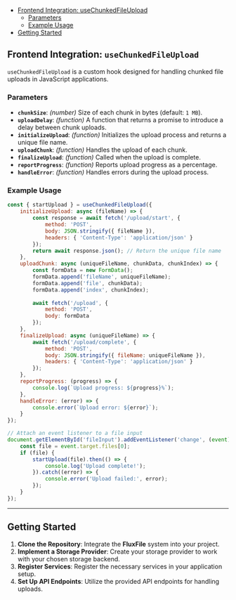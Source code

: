 - [Frontend Integration: useChunkedFileUpload](#frontend-integration-usechunkedfileupload)
  - [Parameters](#parameters)
  - [Example Usage](#example-usage)
- [Getting Started](#getting-started)


## Frontend Integration: `useChunkedFileUpload`

`useChunkedFileUpload` is a custom hook designed for handling chunked file uploads in JavaScript applications.

### Parameters

- **`chunkSize`**: *(number)* Size of each chunk in bytes (default: `1 MB`).
- **`uploadDelay`**: *(function)* A function that returns a promise to introduce a delay between chunk uploads.
- **`initializeUpload`**: *(function)* Initializes the upload process and returns a unique file name.
- **`uploadChunk`**: *(function)* Handles the upload of each chunk.
- **`finalizeUpload`**: *(function)* Called when the upload is complete.
- **`reportProgress`**: *(function)* Reports upload progress as a percentage.
- **`handleError`**: *(function)* Handles errors during the upload process.

### Example Usage

```javascript
const { startUpload } = useChunkedFileUpload({
    initializeUpload: async (fileName) => {
        const response = await fetch('/upload/start', {
            method: 'POST',
            body: JSON.stringify({ fileName }),
            headers: { 'Content-Type': 'application/json' }
        });
        return await response.json(); // Return the unique file name
    },
    uploadChunk: async (uniqueFileName, chunkData, chunkIndex) => {
        const formData = new FormData();
        formData.append('fileName', uniqueFileName);
        formData.append('file', chunkData);
        formData.append('index', chunkIndex);
        
        await fetch('/upload', {
            method: 'POST',
            body: formData
        });
    },
    finalizeUpload: async (uniqueFileName) => {
        await fetch('/upload/complete', {
            method: 'POST',
            body: JSON.stringify({ fileName: uniqueFileName }),
            headers: { 'Content-Type': 'application/json' }
        });
    },
    reportProgress: (progress) => {
        console.log(`Upload progress: ${progress}%`);
    },
    handleError: (error) => {
        console.error(`Upload error: ${error}`);
    }
});

// Attach an event listener to a file input
document.getElementById('fileInput').addEventListener('change', (event) => {
    const file = event.target.files[0];
    if (file) {
        startUpload(file).then(() => {
            console.log('Upload complete!');
        }).catch((error) => {
            console.error('Upload failed:', error);
        });
    }
});
```

---

## Getting Started

1. **Clone the Repository**: Integrate the **FluxFile** system into your project.
2. **Implement a Storage Provider**: Create your storage provider to work with your chosen storage backend.
3. **Register Services**: Register the necessary services in your application setup.
4. **Set Up API Endpoints**: Utilize the provided API endpoints for handling uploads.
